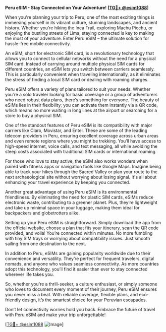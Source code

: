 **Peru eSIM - Stay Connected on Your Adventure! [[TG💪+ @esim1088](https://t.me/s/esim1088)]**

When you're planning your trip to Peru, one of the most exciting things is immersing yourself in its vibrant culture, stunning landscapes, and ancient history. Whether you're hiking the Inca Trail, exploring Machu Picchu, or enjoying the bustling streets of Lima, staying connected is key to making the most of your adventure. Enter Peru eSIM – the ultimate solution for hassle-free mobile connectivity.

An eSIM, short for electronic SIM card, is a revolutionary technology that allows you to connect to cellular networks without the need for a physical SIM card. Instead of carrying around multiple physical SIM cards for different countries, an eSIM lets you switch between carriers seamlessly. This is particularly convenient when traveling internationally, as it eliminates the stress of finding a local SIM card or dealing with roaming charges.

Peru eSIM offers a variety of plans tailored to suit your needs. Whether you're a solo traveler looking for basic coverage or a group of adventurers who need robust data plans, there’s something for everyone. The beauty of eSIMs lies in their flexibility; you can activate them instantly via a QR code, which means no more waiting in long lines at the airport or searching for a store to buy a physical SIM.

One of the standout features of Peru eSIM is its compatibility with major carriers like Claro, Movistar, and Entel. These are some of the leading telecom providers in Peru, ensuring excellent coverage across urban areas and even remote regions where you might be trekking. You’ll have access to high-speed internet, voice calls, and text messaging, all while avoiding the steep costs associated with traditional SIM cards or international roaming.

For those who love to stay active, the eSIM also works wonders when paired with fitness apps or navigation tools like Google Maps. Imagine being able to track your hikes through the Sacred Valley or plan your route to the next archaeological site without worrying about losing signal. It's all about enhancing your travel experience by keeping you connected.

Another great advantage of using Peru eSIM is its environmental friendliness. By eliminating the need for plastic SIM cards, eSIMs reduce electronic waste, contributing to a greener planet. Plus, they’re lightweight and take up minimal space in your luggage, making them ideal for backpackers and globetrotters alike.

Setting up your Peru eSIM is straightforward. Simply download the app from the official website, choose a plan that fits your itinerary, scan the QR code provided, and voila! You’re connected within minutes. No more fumbling with tiny SIM trays or worrying about compatibility issues. Just smooth sailing from one destination to the next.

In addition to Peru, eSIMs are gaining popularity worldwide due to their convenience and versatility. They’re perfect for frequent travelers, digital nomads, and anyone who values seamless connectivity. As more countries adopt this technology, you’ll find it easier than ever to stay connected wherever life takes you.

So, whether you're a thrill-seeker, a culture enthusiast, or simply someone who loves to document every moment of their journey, Peru eSIM ensures you never miss a beat. With reliable coverage, flexible plans, and eco-friendly design, it’s the smartest choice for your Peruvian escapades.

Don’t let connectivity worries hold you back. Embrace the future of travel with Peru eSIM and make your trip unforgettable! 

[[TG💪+ @esim1088](https://t.me/s/esim1088) ![Image](https://i.postimg.cc/Y0z9fWf4/image.png)]